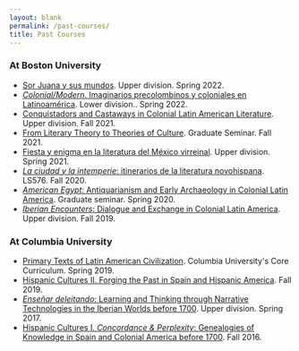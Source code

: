 ```yaml
---
layout: blank
permalink: /past-courses/
title: Past Courses
---
```


### At Boston University
- [Sor Juana y sus mundos](https://dhcg.xyz/sorjuana/). Upper division. Spring 2022.
- [*Colonial/Modern*. Imaginarios precolombinos y coloniales en Latinoamérica](https://dhcg.xyz/colonial-modern/#!index.md). Lower division.. Spring 2022. 
- [Conquistadors and Castaways in Colonial Latin American Literature](https://dhcg.xyz/ls452/). Upper division. Fall 2021. 
- [From Literary Theory to Theories of Culture](https://dhcg.xyz/theory/). Graduate Seminar. Fall 2021.
- [Fiesta y enigma en la literatura del México virreinal](dhcg.xyz/novohispana). Upper division. Spring 2021.
- [*La ciudad y la intemperie*: itinerarios de la literatura novohispana](). LS576. Fall 2020.
- [*American Egypt*: Antiquarianism and Early Archaeology in Colonial Latin America](https://sites.bu.edu/american-egypt/). Graduate seminar. Spring 2020. 
- [*Iberian Encounters*: Dialogue and Exchange in Colonial Latin America](https://hipomenes.github.io/iberian-encounters/#!index.md). Upper division. Fall 2019.

### At Columbia University 
- [Primary Texts of Latin American Civilization](). Columbia University's Core Curriculum. Spring 2019.
- [Hispanic Cultures II. Forging the Past in Spain and Hispanic America](). Fall 2019.
- [*Enseñar deleitando*: Learning and Thinking through Narrative Technologies in the Iberian Worlds before 1700](). Upper division. Spring 2017.
- [Hispanic Cultures I. *Concordance & Perplexity*: Genealogies of Knowledge in Spain and Colonial America before 1700](). Fall 2016.
